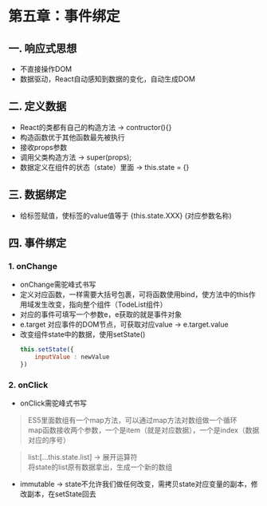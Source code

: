 # 第五章：事件绑定

## 一. 响应式思想
* 不直接操作DOM
* 数据驱动，React自动感知到数据的变化，自动生成DOM

## 二. 定义数据
* React的类都有自己的构造方法 -> contructor(){}
* 构造函数优于其他函数最先被执行
* 接收props参数
* 调用父类构造方法 -> super(props);
* 数据定义在组件的状态（state）里面 -> this.state = {}

## 三. 数据绑定
* 给标签赋值，使标签的value值等于 {this.state.XXX} (对应参数名称)

## 四. 事件绑定
### 1. onChange
* onChange需驼峰式书写
* 定义对应函数，一样需要大括号包裹，可将函数使用bind，使方法中的this作用域发生改变，指向整个组件（TodeList组件）
* 对应的事件可填写一个参数e，e获取的就是事件对象
* e.target 对应事件的DOM节点，可获取对应value -> e.target.value 
* 改变组件state中的数据，使用setState()
    ```javascript
    this.setState({
        inputValue : newValue
    })
    ```
### 2. onClick
* onClick需驼峰式书写

> ES5里面数组有一个map方法，可以通过map方法对数组做一个循环 <br>
> map函数接收两个参数，一个是item（就是对应数据），一个是index（数据对应的序号）

> list:[...this.state.list] -> 展开运算符 <br>
> 将state的list原有数据拿出，生成一个新的数组

* immutable -> state不允许我们做任何改变，需拷贝state对应变量的副本，修改副本，在setState回去



<comment/>